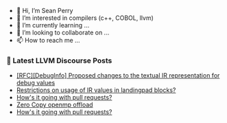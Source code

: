 - 👋 Hi, I’m Sean Perry
- 👀 I’m interested in compilers (c++, COBOL, llvm)
- 🌱 I’m currently learning ...
- 💞️ I’m looking to collaborate on ...
- 📫 How to reach me ...

<!---
s66perry/s66perry is a ✨ special ✨ repository because its `README.md` (this file) appears on your GitHub profile.
You can click the Preview link to take a look at your changes.
--->
### 📕 Latest LLVM Discourse Posts

<!-- DISCOURSE-LLVM:START -->
- [[RFC][DebugInfo] Proposed changes to the textual IR representation for debug values](https://discourse.llvm.org/t/rfc-debuginfo-proposed-changes-to-the-textual-ir-representation-for-debug-values/73491#post_1)
- [Restrictions on usage of IR values in landingpad blocks?](https://discourse.llvm.org/t/restrictions-on-usage-of-ir-values-in-landingpad-blocks/73455#post_2)
- [How&#39;s it going with pull requests?](https://discourse.llvm.org/t/hows-it-going-with-pull-requests/73467?page=2#post_26)
- [Zero Copy openmp offload](https://discourse.llvm.org/t/zero-copy-openmp-offload/73120?page=2#post_26)
- [How&#39;s it going with pull requests?](https://discourse.llvm.org/t/hows-it-going-with-pull-requests/73467?page=2#post_25)
<!-- DISCOURSE-LLVM:END -->
